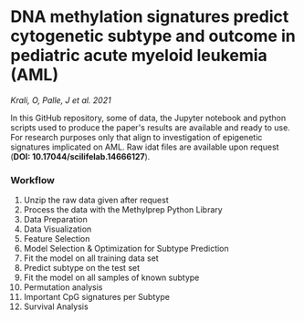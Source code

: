 # DNA methylation signatures predict cytogenetic subtype and outcome in pediatric acute myeloid leukemia (AML)
*Krali, O, Palle, J et al. 2021*

In this GitHub repository, some of data, the Jupyter notebook and python scripts used to produce the paper's results are available and ready to use.
For research purposes only that align to investigation of epigenetic signatures implicated on AML. Raw idat files are available upon request (**DOI: 10.17044/scilifelab.14666127**).

### Workflow 
1. Unzip the raw data given after request
2. Process the data with the Methylprep Python Library
3. Data Preparation 
4. Data Visualization 
5. Feature Selection
6. Model Selection & Optimization for Subtype Prediction
7. Fit the model on all training data set
8. Predict subtype on the test set
9. Fit the model on all samples of known subtype
10. Permutation analysis
11. Important CpG signatures per Subtype
12. Survival Analysis
